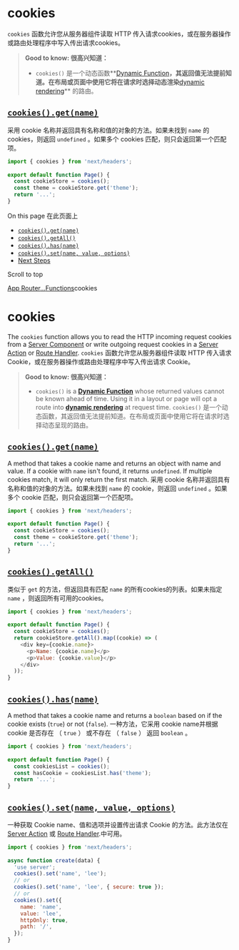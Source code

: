 # cookies

`cookies` 函数允许您从服务器组件读取 HTTP 传入请求cookies，或在服务器操作或路由处理程序中写入传出请求cookies。

> **Good to know: 很高兴知道：**
>
> - `cookies()` 是一个动态函数**[Dynamic Function](https://nextjs.org/docs/app/building-your-application/rendering/static-and-dynamic-rendering#dynamic-functions)**，其返回值无法提前知道。在布局或页面中使用它将在请求时选择动态渲染**[dynamic rendering](https://nextjs.org/docs/app/building-your-application/rendering/static-and-dynamic-rendering#dynamic-rendering)** 的路由。

## [`cookies().get(name)`](https://nextjs.org/docs/app/api-reference/functions/cookies#cookiesgetname)

采用 cookie 名称并返回具有名称和值的对象的方法。如果未找到 `name` 的 cookies，则返回 `undefined` 。如果多个 cookies 匹配，则只会返回第一个匹配项。

```js
import { cookies } from 'next/headers';
 
export default function Page() {
  const cookieStore = cookies();
  const theme = cookieStore.get('theme');
  return '...';
}
```


On this page 在此页面上

- [`cookies().get(name)`](https://nextjs.org/docs/app/api-reference/functions/cookies#cookiesgetname)
- [`cookies().getAll()`](https://nextjs.org/docs/app/api-reference/functions/cookies#cookiesgetall)
- [`cookies().has(name)`](https://nextjs.org/docs/app/api-reference/functions/cookies#cookieshasname)
- [`cookies().set(name, value, options)`](https://nextjs.org/docs/app/api-reference/functions/cookies#cookiessetname-value-options)
- [Next Steps](https://nextjs.org/docs/app/api-reference/functions/cookies#next-steps)

Scroll to top

[App Router](https://nextjs.org/docs/app)[...](https://nextjs.org/docs/app/api-reference)[Functions](https://nextjs.org/docs/app/api-reference/functions)cookies

# cookies

The `cookies` function allows you to read the HTTP incoming request cookies from a [Server Component](https://nextjs.org/docs/getting-started/react-essentials) or write outgoing request cookies in a [Server Action](https://nextjs.org/docs/app/building-your-application/data-fetching/server-actions) or [Route Handler](https://nextjs.org/docs/app/building-your-application/routing/router-handlers).
`cookies` 函数允许您从服务器组件读取 HTTP 传入请求 Cookie，或在服务器操作或路由处理程序中写入传出请求 Cookie。

> **Good to know: 很高兴知道：**
>
> - `cookies()` is a **[Dynamic Function](https://nextjs.org/docs/app/building-your-application/rendering/static-and-dynamic-rendering#dynamic-functions)** whose returned values cannot be known ahead of time. Using it in a layout or page will opt a route into **[dynamic rendering](https://nextjs.org/docs/app/building-your-application/rendering/static-and-dynamic-rendering#dynamic-rendering)** at request time.
>   `cookies()` 是一个动态函数，其返回值无法提前知道。在布局或页面中使用它将在请求时选择动态呈现的路由。

## [`cookies().get(name)`](https://nextjs.org/docs/app/api-reference/functions/cookies#cookiesgetname)

A method that takes a cookie name and returns an object with name and value. If a cookie with `name` isn't found, it returns `undefined`. If multiple cookies match, it will only return the first match.
采用 cookie 名称并返回具有名称和值的对象的方法。如果未找到 `name` 的 cookie，则返回 `undefined` 。如果多个 cookie 匹配，则只会返回第一个匹配项。

```js
import { cookies } from 'next/headers';
 
export default function Page() {
  const cookieStore = cookies();
  const theme = cookieStore.get('theme');
  return '...';
}
```

## [`cookies().getAll()`](https://nextjs.org/docs/app/api-reference/functions/cookies#cookiesgetall)

类似于 `get` 的方法，但返回具有匹配 `name` 的所有cookies的列表。如果未指定 `name` ，则返回所有可用的cookies。

```js
import { cookies } from 'next/headers';
 
export default function Page() {
  const cookieStore = cookies();
  return cookieStore.getAll().map((cookie) => (
    <div key={cookie.name}>
      <p>Name: {cookie.name}</p>
      <p>Value: {cookie.value}</p>
    </div>
  ));
}
```

## [`cookies().has(name)`](https://nextjs.org/docs/app/api-reference/functions/cookies#cookieshasname)

A method that takes a cookie name and returns a `boolean` based on if the cookie exists (`true`) or not (`false`).
一种方法，它采用 cookie name并根据 cookie 是否存在 （ `true` ） 或不存在 （ `false` ） 返回 `boolean` 。

```js
import { cookies } from 'next/headers';
 
export default function Page() {
  const cookiesList = cookies();
  const hasCookie = cookiesList.has('theme');
  return '...';
}
```

## [`cookies().set(name, value, options)`](https://nextjs.org/docs/app/api-reference/functions/cookies#cookiessetname-value-options)

一种获取 Cookie name、值和选项并设置传出请求 Cookie 的方法。此方法仅在 [Server Action](https://nextjs.org/docs/app/building-your-application/data-fetching/server-actions) 或 [Route Handler](https://nextjs.org/docs/app/building-your-application/routing/router-handlers).中可用。

```js
import { cookies } from 'next/headers';
 
async function create(data) {
  'use server';
  cookies().set('name', 'lee');
  // or
  cookies().set('name', 'lee', { secure: true });
  // or
  cookies().set({
    name: 'name',
    value: 'lee',
    httpOnly: true,
    path: '/',
  });
}
```


